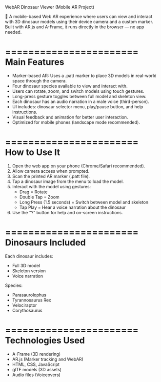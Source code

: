WebAR Dinosaur Viewer (Mobile AR Project)

🦕 A mobile-based Web AR experience where users can view and interact with 3D dinosaur models using their device camera and a custom marker. Built with AR.js and A-Frame, it runs directly in the browser — no app needed.

=======================
Main Features
=======================

- Marker-based AR: Uses a .patt marker to place 3D models in real-world space through the camera.
- Four dinosaur species available to view and interact with.
- Users can rotate, zoom, and switch models using touch gestures.
- Long-press gesture toggles between full model and skeleton view.
- Each dinosaur has an audio narration in a male voice (third-person).
- UI includes: dinosaur selector menu, play/pause button, and help instructions.
- Visual feedback and animation for better user interaction.
- Optimized for mobile phones (landscape mode recommended).

=======================
How to Use It
=======================

1. Open the web app on your phone (Chrome/Safari recommended).
2. Allow camera access when prompted.
3. Scan the printed AR marker (.patt file).
4. Tap a dinosaur image from the menu to load the model.
5. Interact with the model using gestures:
   - Drag = Rotate
   - Double Tap = Zoom
   - Long Press (1.5 seconds) = Switch between model and skeleton
   - Tap Play = Hear a voice narration about the dinosaur
6. Use the "?" button for help and on-screen instructions.

=======================
Dinosaurs Included
=======================

Each dinosaur includes:
- Full 3D model
- Skeleton version
- Voice narration

Species:
- Parasaurolophus
- Tyrannosaurus Rex
- Velociraptor
- Corythosaurus

=======================
Technologies Used
=======================

- A-Frame (3D rendering)
- AR.js (Marker tracking and WebAR)
- HTML, CSS, JavaScript
- glTF models (3D assets)
- Audio files (Voiceovers)

